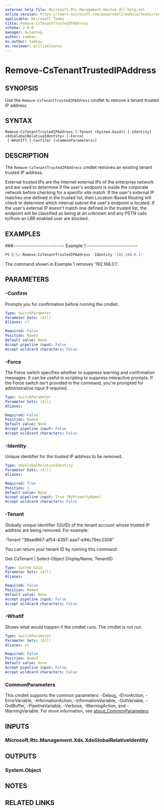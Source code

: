 ```yaml
---
external help file: Microsoft.Rtc.Management.Hosted.dll-help.xml
online version: https://learn.microsoft.com/powershell/module/teams/remove-cstenanttrustedipaddress
applicable: Microsoft Teams
title: Remove-CsTenantTrustedIPAddress
schema: 2.0.0
manager: bulenteg
author: tomkau
ms.author: tomkau
ms.reviewer: williamlooney
---
```


# Remove-CsTenantTrustedIPAddress

## SYNOPSIS
Use the `Remove-CsTenantTrustedIPAddress` cmdlet to remove a tenant trusted IP address.

## SYNTAX

```
Remove-CsTenantTrustedIPAddress [-Tenant <System.Guid>] [-Identity] <XdsGlobalRelativeIdentity> [-Force]
 [-WhatIf] [-Confirm] [<CommonParameters>]
```

## DESCRIPTION
The `Remove-CsTenantTrustedIPAddress` cmdlet removes an existing tenant trusted IP address.

External trusted IPs are the Internet external IPs of the enterprise network and are used to determine if the user's endpoint is inside the corporate network before checking for a specific site match. If the user's external IP matches one defined in the trusted list, then Location-Based Routing will check to determine which internal subnet the user's endpoint is located. If the user's external IP doesn't match one defined in the trusted list, the endpoint will be classified as being at an unknown and any PSTN calls to/from an LBR enabled user are blocked.

## EXAMPLES

###-------------------------- Example 1 --------------------------
```powershell
PS C:\> Remove-CsTenantTrustedIPAddress -Identity "192.168.0.1"
```

The command shown in Example 1 removes '192.168.0.1'.

## PARAMETERS

### -Confirm
Prompts you for confirmation before running the cmdlet.

```yaml
Type: SwitchParameter
Parameter Sets: (All)
Aliases: cf

Required: False
Position: Named
Default value: None
Accept pipeline input: False
Accept wildcard characters: False
```

### -Force
The Force switch specifies whether to suppress warning and confirmation messages. It can be useful in scripting to suppress interactive prompts. If the Force switch isn't provided in the command, you're prompted for administrative input if required.

```yaml
Type: SwitchParameter
Parameter Sets: (All)
Aliases:

Required: False
Position: Named
Default value: None
Accept pipeline input: False
Accept wildcard characters: False
```

### -Identity
Unique identifier for the trusted IP address to be removed.

```yaml
Type: XdsGlobalRelativeIdentity
Parameter Sets: (All)
Aliases:

Required: True
Position: 1
Default value: None
Accept pipeline input: True (ByPropertyName)
Accept wildcard characters: False
```

### -Tenant
Globally unique identifier (GUID) of the tenant account whose trusted IP address are being removed. For example:

-Tenant "38aad667-af54-4397-aaa7-e94c79ec2308"

You can return your tenant ID by running this command:

Get-CsTenant | Select-Object DisplayName, TenantID

```yaml
Type: System.Guid
Parameter Sets: (All)
Aliases:

Required: False
Position: Named
Default value: None
Accept pipeline input: False
Accept wildcard characters: False
```

### -WhatIf
Shows what would happen if the cmdlet runs.
The cmdlet is not run.

```yaml
Type: SwitchParameter
Parameter Sets: (All)
Aliases: wi

Required: False
Position: Named
Default value: None
Accept pipeline input: False
Accept wildcard characters: False
```

### CommonParameters
This cmdlet supports the common parameters: -Debug, -ErrorAction, -ErrorVariable, -InformationAction, -InformationVariable, -OutVariable, -OutBuffer, -PipelineVariable, -Verbose, -WarningAction, and -WarningVariable. For more information, see [about_CommonParameters](https://go.microsoft.com/fwlink/?LinkID=113216).

## INPUTS

### Microsoft.Rtc.Management.Xds.XdsGlobalRelativeIdentity

## OUTPUTS

### System.Object

## NOTES

## RELATED LINKS

